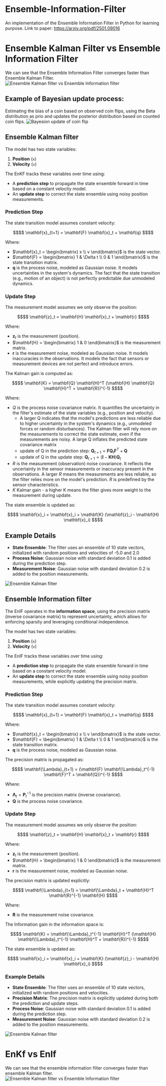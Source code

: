 

# Ensemble-Information-Filter
An implementation of the Ensemble Information Filter in Python for learning purpose. Link to paper: https://arxiv.org/pdf/2501.09016

#  Ensemble Kalman Filter vs  Ensemble Information Filter

We can see that the Ensemble Information Filter converges faster than Ensemble Kalman Filter.
![Ensemble Kalman filter vs Ensemble Information filter](images/enkf_vs_enif_tracking.gif "Ensemble Kalman filter vs Ensemble Information filter")

## Example of Bayesian update process:

Estimating the bias of a coin based on observed coin flips, using the Beta distribution as prio and updates 
the posterior distribution based on counted coin flips.
![Bayesion update of coin flip](images/bayesian_update.gif "Bayesion update of coin flip")

## Ensemble Kalman filter

The model has two state variables:
1. **Position** (`x`)
2. **Velocity** (`v`)

The EnKF tracks these variables over time using:
- A **prediction step** to propagate the state ensemble forward in time based on a constant velocity model.
- An **update step** to correct the state ensemble using noisy position measurements.

### Prediction Step
The state transition model assumes constant velocity:
```math
$$
\mathbf{x}_{t+1} = \mathbf{F} \mathbf{x}_t + \mathbf{q}
$$
```
Where:
- $`\mathbf{x}_t = \begin{bmatrix} x \\ v \end{bmatrix}`$ is the state vector.
- $`\mathbf{F} = \begin{bmatrix} 1 & \Delta t \\ 0 & 1 \end{bmatrix}`$ is the state transition matrix.
- $`\mathbf{q}`$ is the process noise, modeled as Gaussian noise. It models uncertainties in the system's dynamics. The fact that the state transition (e.g., motion of an object) is not perfectly predictable due unmodeled dynamics.

### Update Step
The measurement model assumes we only observe the position:
```math
$$
\mathbf{z}_t = \mathbf{H} \mathbf{x}_t + \mathbf{r}
$$
```
Where:
- $`\mathbf{z}_t`$ is the measurement (position).
- $`\mathbf{H} = \begin{bmatrix} 1 & 0 \end{bmatrix}`$ is the measurement matrix.
- $`\mathbf{r}`$ is the measurement noise, modeled as Gaussian noise. It models inaccuracies in the observations. It models the fact that sensors or measurement devices are not perfect and introduce errors.

The Kalman gain is computed as:
```math
$$
\mathbf{K} = \mathbf{Q} \mathbf{H}^T (\mathbf{H} \mathbf{Q} \mathbf{H}^T + \mathbf{R})^{-1}
$$
```
Where:
- $`Q`$ is the process noise covariance matrix. It quantifies the uncertainty in the filter's estimate of the state variables (e.g., position and velocity).
  - A larger Q indicates that the model's predictions are less reliable due to higher uncertainty in the system's dynamics (e.g., unmodeled forces or random disturbances). The Kalman filter will rely more on the measurements to correct the state estimate, even if the measurements are noisy. A large Q inflates the predicted state covariance matrix
  - update of Q in the prediction step: $`\mathbf{Q}_{t+1} = \mathbf{F} \mathbf{Q}_t \mathbf{F}^T + \mathbf{Q}`$
  - update of Q in the update step: $`\mathbf{Q}_{t+1} = (\mathbf{I} - \mathbf{K} \mathbf{H}) \mathbf{Q}_t`$
- $`R`$ is the measurement (observation) noise covariance. It reflects the uncertainty in the sensor measurements or inaccuracy present in the observations. A larger $`R`$ means the measurements are less reliable, so the filter relies more on the model's prediction. $`R`$ is predefined by the sensor characteristics.
- $`K`$ Kalmar gain - a higher K means the filter gives more weight to the measurement during update. 

The state ensemble is updated as:
```math
$$
\mathbf{x}_i = \mathbf{x}_i + \mathbf{K} (\mathbf{z}_i - \mathbf{H} \mathbf{x}_i)
$$
```

## Example Details

- **State Ensemble**: The filter uses an ensemble of 10 state vectors, initialized with random positions and velocities of -5.0 and 2.0
- **Process Noise**: Gaussian noise with standard deviation 0.1 is added during the prediction step.
- **Measurement Noise**: Gaussian noise with standard deviation 0.2 is added to the position measurements.

![Ensemble Kalman filter](images/enkf_tracking.gif "Ensemble Kalman filter")


## Ensemble Information filter

The EnIF operates in the **information space**, using the precision matrix (inverse covariance matrix) to represent uncertainty, which allows for enforcing sparsity and leveraging conditional independence.

The model has two state variables:
1. **Position** (`x`)
2. **Velocity** (`v`)

The EnIF tracks these variables over time using:
- A **prediction step** to propagate the state ensemble forward in time based on a constant velocity model.
- An **update step** to correct the state ensemble using noisy position measurements, while explicitly updating the precision matrix.

### Prediction Step
The state transition model assumes constant velocity:
```math
$$
\mathbf{x}_{t+1} = \mathbf{F} \mathbf{x}_t + \mathbf{q}
$$
```
Where:
- $`\mathbf{x}_t = \begin{bmatrix} x \\ v \end{bmatrix}`$ is the state vector.
- $`\mathbf{F} = \begin{bmatrix} 1 & \Delta t \\ 0 & 1 \end{bmatrix}`$ is the state transition matrix.
- $`\mathbf{q}`$ is the process noise, modeled as Gaussian noise.

The precision matrix is propagated as:
```math
$$
\mathbf{\Lambda}_{t+1} = (\mathbf{F} \mathbf{\Lambda}_t^{-1} \mathbf{F}^T + \mathbf{Q})^{-1}
$$
```
Where:
- $`\mathbf{\Lambda}_t = \mathbf{P}_t^{-1}`$ is the precision matrix (inverse covariance).
- $`\mathbf{Q}`$ is the process noise covariance.

### Update Step
The measurement model assumes we only observe the position:
```math
$$
\mathbf{z}_t = \mathbf{H} \mathbf{x}_t + \mathbf{r}
$$
```
Where:
- $`\mathbf{z}_t`$ is the measurement (position).
- $`\mathbf{H} = \begin{bmatrix} 1 & 0 \end{bmatrix}`$ is the measurement matrix.
- $`\mathbf{r}`$ is the measurement noise, modeled as Gaussian noise.

The precision matrix is updated explicitly:
```math
$$
\mathbf{\Lambda}_{t+1} = \mathbf{\Lambda}_t + \mathbf{H}^T \mathbf{R}^{-1} \mathbf{H}
$$
```
Where:
- $`\mathbf{R}`$ is the measurement noise covariance.

The Information gain in the information space is:
```math
$$
\mathbf{K} = \mathbf{\Lambda}_t^{-1} \mathbf{H}^T (\mathbf{H} \mathbf{\Lambda}_t^{-1} \mathbf{H}^T + \mathbf{R})^{-1}
$$
```

The state ensemble is updated as:
```math
$$
\mathbf{x}_i = \mathbf{x}_i + \mathbf{K} (\mathbf{z}_i - \mathbf{H} \mathbf{x}_i)
$$
```

### Example Details

- **State Ensemble**: The filter uses an ensemble of 10 state vectors, initialized with random positions and velocities.
- **Precision Matrix**: The precision matrix is explicitly updated during both the prediction and update steps.
- **Process Noise**: Gaussian noise with standard deviation 0.1 is added during the prediction step.
- **Measurement Noise**: Gaussian noise with standard deviation 0.2 is added to the position measurements.

![Ensemble Kalman filter](images/enif_tracking.gif "Ensemble Kalman filter")

# EnKf vs EnIf

We can see that the ensemble information filter converges faster than ensemble Kalman filter.
![Ensemble Kalman filter vs Ensemble Information filter](images/enkf_vs_enif_tracking.gif "Ensemble Kalman filter vs Ensemble Information filter")
